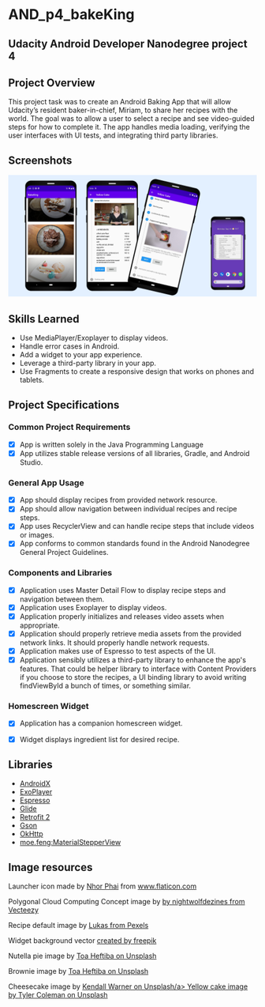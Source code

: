 # AND_p4_bakeKing
## Udacity Android Developer Nanodegree project 4 


## Project Overview
This project task was to create an Android Baking App that will allow Udacity’s resident baker-in-chief, Miriam, to share her recipes with the world. The goal was to allow a user to select a recipe and see video-guided steps for how to complete it. The app handles media loading, verifying the user interfaces with UI tests, and integrating third party libraries. 

## Screenshots
![Screen](https://github.com/kangarruu/AND_p4_bakeKing/blob/master/bakeking_screenshots.png)

## Skills Learned
*   Use MediaPlayer/Exoplayer to display videos.
*   Handle error cases in Android.
*   Add a widget to your app experience.
*   Leverage a third-party library in your app.
*   Use Fragments to create a responsive design that works on phones and tablets.

## Project Specifications

### Common Project Requirements
- [x]   App is written solely in the Java Programming Language
- [x]   App utilizes stable release versions of all libraries, Gradle, and Android Studio.

### General App Usage
- [x]   App should display recipes from provided network resource.
- [x]   App should allow navigation between individual recipes and recipe steps.
- [x]   App uses RecyclerView and can handle recipe steps that include videos or images.
- [x]   App conforms to common standards found in the Android Nanodegree General Project Guidelines.

### Components and Libraries
- [x]   Application uses Master Detail Flow to display recipe steps and navigation between them.
- [x]   Application uses Exoplayer to display videos.
- [x]   Application properly initializes and releases video assets when appropriate.
- [x]   Application should properly retrieve media assets from the provided network links. It should properly handle network requests.
- [x]   Application makes use of Espresso to test aspects of the UI.
- [x]   Application sensibly utilizes a third-party library to enhance the app's features. That could be helper library to interface with Content Providers if you choose to store the recipes, a UI binding library to avoid writing findViewById a bunch of times, or something similar.

### Homescreen Widget
- [x] Application has a companion homescreen widget.
- [x] Widget displays ingredient list for desired recipe.


## Libraries
*   [AndroidX](https://developer.android.com/jetpack/androidx/) 
*   [ExoPlayer](https://github.com/google/ExoPlayer)
*   [Espresso](https://developer.android.com/training/testing/espresso/)
*   [Glide](https://github.com/bumptech/glide)
*   [Retrofit 2](https://github.com/square/retrofit) 
*   [Gson](https://github.com/google/gson)
*   [OkHttp](https://github.com/square/okhttp)
*   [moe.feng:MaterialStepperView](https://github.com/fython/MaterialStepperView)

## Image resources
Launcher icon made by <a href="https://www.flaticon.com/authors/nhor-phai" title="Nhor Phai">Nhor Phai</a> from <a href="https://www.flaticon.com/" title="Flaticon"> www.flaticon.com</a>

Polygonal Cloud Computing Concept image by <a href="https://www.vecteezy.com/vector-art/83352-free-vector-polygonal-cloud-computing-concept">
 by nightwolfdezines from Vecteezy</a>
 
Recipe default image by <a href="https://www.pexels.com/photo/board-bunch-cooking-food-349609/">Lukas from Pexels</a>

Widget background vector  <a href="https://www.freepik.com/free-photos-vectors/background">created by freepik</a>

Nutella pie image by <a href="https://unsplash.com/@heftiba?utm_source=unsplash&utm_medium=referral&utm_content=creditCopyText">Toa Heftiba on Unsplash</a>

Brownie image by <a href="https://unsplash.com/@heftiba?utm_source=unsplash&utm_medium=referral&utm_content=creditCopyText">Toa Heftiba on Unsplash</a>

Cheesecake image by <a href="https://unsplash.com/@kwarner_photo?utm_source=unsplash&utm_medium=referral&utm_content=creditCopyText">Kendall Warner on Unsplash/a>
Yellow cake image by <a href="https://unsplash.com/@manuvmusic?utm_source=unsplash&utm_medium=referral&utm_content=creditCopyText">Tyler Coleman on Unsplash</a>
